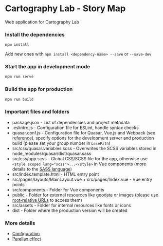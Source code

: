 # Cartography Lab - Story Map

Web application for Cartography Lab

### Install the dependencies

```bash
npm install
```

Add new ones with `npm install <dependency-name> --save` or `--save-dev`

### Start the app in development mode

```bash
npm run serve
```

### Build the app for production

```bash
npm run build
```

### Important files and folders

- package.json - List of dependencies and project metadata
- .eslintrc.js - Configuration file for ESLint, handle syntax checks
- quasar.conf.js - Configuration file for Quasar, Vue.js and Webpack (see [reference)](https://v2.quasar.dev/quasar-cli/quasar-conf-js), specify options for the development server and production build (please set your group number in `basePath`)
- src/css/quasar.variables.scss - Overwrites the SCSS variables stored in node_modules/quasar/dist/quasar.sass
- src/css/app.scss - Global CSS/SCSS file for the app, otherwise use `<style scoped lang="scss">...</style>` in Vue components (more details to the [SASS language](https://sass-lang.com/))
- src/index.template.html - HTML entry point
- src/pages/layouts/MainLayout.vue + src/pages/Index.vue - Vue entry points
- src/components - Folder for Vue components
- public - Folder for external resources like geodata or images (please use [root-relative URLs](https://quasar.dev/quasar-cli/handling-assets#static-assets-public) to access them)
- src/assets - Folder for internal resources like fonts or icons
- dist - Folder where the production version will be created

### More details

- [Configuration](Configuration.md)
- [Parallax effect](Parallax.md)
